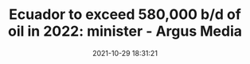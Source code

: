 ---
"title": "Ecuador to exceed 580,000 b/d of oil in 2022: minister - Argus Media"
"date": "2021-10-29 18:31:21"
"feed_name": "GOOGLENEWSDRILLING"
"feed_website": "https://news.google.com/search?q=drilling%2Bincident&hl=en-US&gl=US&ceid=US:en"
"feed_rss": "https://news.google.com/rss/search?q=drilling%2Bincident&hl=en-US&gl=US&ceid=US:en"
"link": "https://www.argusmedia.com/en/news/2268968-ecuador-to-exceed-580000-bd-of-oil-in-2022-minister"
"source": "{'href': 'https://www.argusmedia.com', 'title': 'Argus Media'}"
"file": "_posts/2021-1-1-3eb84e358c15021f042168fc2d8deac9113a0298.md"
"accident": "1"
"drilling": "0"
"dead": "0"
"injured": "0"
"arrested": "0"
"place": "unknown place"
"where": "unknown site"
"causes": "unknown"
"place_uri": "unknown place"
---